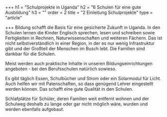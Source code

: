 +++
h1 = "Schulprojekte in Uganda"
h2 = "6 Schulen für eine gute Ausbildung"
h3 = ""
order = 2
title = "2 Einleitung Schulprojekte"
type = "article"

+++
Bildung schafft die Basis für eine gesicherte Zukunft in Uganda. In den Schulen lernen die Kinder Englisch sprechen, lesen und schreiben sowie Fertigkeiten in Rechnen, Naturwissenschaften und weiteren Fächern. Das ist nicht selbstverständlich in einer Region, in der es nur wenig Infrastruktur gibt und der Großteil der Menschen im Busch lebt. Die Familien sind dankbar für die Schulen.

Meist werden auch praktische Inhalte in unseren Bildungseinrichtungen angeboten - bei den Berufsschulen natürlich sowieso.

Es gibt täglich Essen, Schulbücher und Strom oder ein Solarmodul für Licht. Auch helfen wir mit Patenschaften, so dass genügend Lehrer eingestellt werden können. Das schafft eine gute Qualität in den Schulen.

Schlafplätze für Schüler, deren Familien weit entfernt wohnen und der Schulweg deshalb zu lange oder gar nicht möglich wäre, wurden und werden ebenfalls aufgebaut.